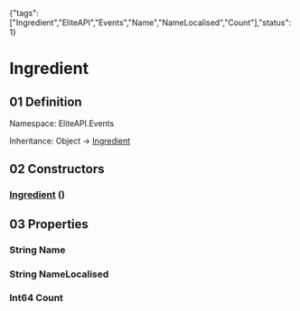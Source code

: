 {"tags":["Ingredient","EliteAPI","Events","Name","NameLocalised","Count"],"status":1}

# Ingredient

## 01 Definition

Namespace: <span class='code'>EliteAPI.Events</span>

Inheritance: <span class='code'>Object</span> → <span class='code'>[Ingredient](../../EliteAPI/Events/Ingredient.html)</span>

## 02 Constructors

### <span class='code'>[Ingredient](../../EliteAPI/Events/Ingredient.html)</span> ()

## 03 Properties

### <span class='code'>String</span> Name

### <span class='code'>String</span> NameLocalised

### <span class='code'>Int64</span> Count

